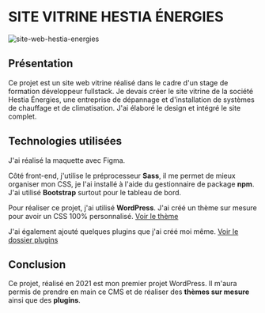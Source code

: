  # SITE VITRINE HESTIA ÉNERGIES
 
 ![site-web-hestia-energies](https://github.com/alicemimouni/hestia-energies/assets/82211729/b64475c1-c289-47a1-9364-99ef5fd01864)

## Présentation

Ce projet est un site web vitrine réalisé dans le cadre d'un stage de formation développeur fullstack. Je devais créer le site vitrine de la société Hestia Énergies, une entreprise de dépannage et d'installation de systèmes de chauffage et de climatisation. J'ai élaboré le design et intégré le site complet.

## Technologies utilisées

J'ai réalisé la maquette avec Figma.

Côté front-end, j'utilise le préprocesseur **Sass**, il me permet de mieux organiser mon CSS, je l'ai installé à l'aide du gestionnaire de package **npm**. J'ai utilisé **Bootstrap** surtout pour le tableau de bord.

Pour réaliser ce projet, j'ai utilisé **WordPress**. J'ai créé un thème sur mesure pour avoir un CSS 100% personnalisé. 
[Voir le thème](https://github.com/alicemimouni/hestia-energies/tree/main/wp-content/themes/hestia-theme)

J'ai également ajouté quelques plugins que j'ai créé moi même.
[Voir le dossier plugins](https://github.com/alicemimouni/hestia-energies/tree/main/wp-content/plugins)

## Conclusion

Ce projet, réalisé en 2021 est mon premier projet WordPress. Il m'aura permis de prendre en main ce CMS et de réaliser des **thèmes sur mesure** ainsi que des **plugins**.
